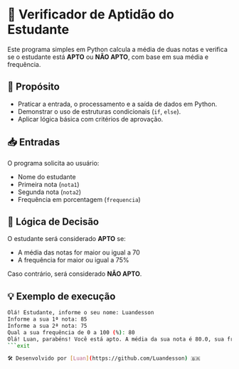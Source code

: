 # 📘 Verificador de Aptidão do Estudante

Este programa simples em Python calcula a média de duas notas e verifica se o estudante está **APTO** ou **NÃO APTO**, com base em sua média e frequência.

## 🎯 Propósito
- Praticar a entrada, o processamento e a saída de dados em Python.
- Demonstrar o uso de estruturas condicionais (`if`, `else`).
- Aplicar lógica básica com critérios de aprovação.

## 📥 Entradas
O programa solicita ao usuário:
- Nome do estudante
- Primeira nota (`nota1`)
- Segunda nota (`nota2`)
- Frequência em porcentagem (`frequencia`)

## 🧠 Lógica de Decisão
O estudante será considerado **APTO** se:

- A média das notas for maior ou igual a 70
- A frequência for maior ou igual a 75%

Caso contrário, será considerado **NÃO APTO**.

## 💡 Exemplo de execução
```bash
Olá! Estudante, informe o seu nome: Luandesson
Informe a sua 1ª nota: 85
Informe a sua 2ª nota: 75
Qual a sua frequência de 0 a 100 (%): 80
Olá! Luan, parabéns! Você está apto. A média da sua nota é 80.0, sua frequência é 80%.
```exit

🛠 Desenvolvido por [Luan](https://github.com/Luandesson) 🇧🇷

